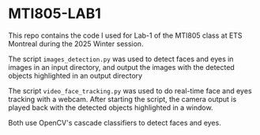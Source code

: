 # MTI805-LAB1

This repo contains the code I used for Lab-1 of the MTI805 class at ETS Montreal during the 2025 Winter session.

The script `images_detection.py` was used to detect faces and eyes in images in an input directory, and output the images with the detected objects highlighted in an output directory

The script `video_face_tracking.py` was used to do real-time face and eyes tracking with a webcam. After starting the script, the camera output is played back with the detected objects highlighted in a window.

Both use OpenCV's cascade classifiers to detect faces and eyes.

